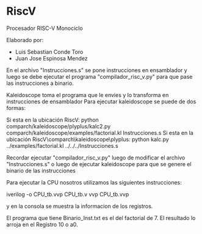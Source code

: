 # RiscV
Procesador RISC-V Monociclo 

Elaborado por:
- Luis Sebastian Conde Toro
- Juan Jose Espinosa Mendez

En el archivo "Instrucciones.s" se pone instrucciones en ensamblador y luego se debe ejecutar el programa "compilador_risc_v.py" para que pase las instrucciones a binario. 

Kaleidoscope toma el programa que le envies y lo transforma en instrucciones de ensamblador
Para ejecutar kaleidoscope se puede de dos formas:

Si esta en la ubicación RiscV\:                                  python comparch/kaleidoscope/plyplus/kalc2.py comparch/kaleidoscope/examples/factorial.kl Instrucciones.s
Si esta en la ubicación RiscV\comparch\kaleidoscope\plyplus:     python kalc.py ../examples/factorial.kl ../../../Instrucciones.s

Recordar ejecutar "compilador_risc_v.py" luego de modificar el archivo "Instrucciones.s" o luego de ejecutar kaleidoscope para que se genere el binario de las instrucciones


Para ejecutar la CPU nosotros utilizamos las siguientes instrucciones:

iverilog -o CPU_tb.vvp CPU_tb.v
vvp CPU_tb.vvp

y en la consola se muestra la informacion de los registros.


El programa que tiene Binario_Inst.txt es el del factorial de 7. El resultado lo arroja en el Registro 10 o a0.